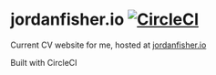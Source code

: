 # jordanfisher.io [![CircleCI](https://circleci.com/gh/thementalgoose/jsf-website.svg?style=svg&circle-token=5628de14c9cb2f409396694435920aa57e8bc136)](https://app.circleci.com/pipelines/github/thementalgoose/jsf-website)

Current CV website for me, hosted at [jordanfisher.io](jordanfisher.io)

Built with CircleCI